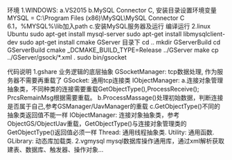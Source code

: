 环境
1.WINDOWS:
  a.VS2015
  b.MySQL Connector C, 安装目录设置环境变量MYSQL = C:\Program Files (x86)\MySQL\MySQL Connector C 6.1，%MYSQL%\lib加入path
  c.安装MySQL服务器及运行
  编译运行
2.linux Ubuntu
  sudo apt-get install mysql-server
  sudo apt-get install libmysqlclient-dev
  sudo apt-get install cmake
  GServer 目录下
  cd ..
  mkdir GServerBuild
  cd GServerBuild
  cmake _DCMAKE_BUILD_TYPE=Release ../GServer
  make 
  cp ../GServer/gsock/*.xml .
  sudo bin/gsocket
  
  代码说明
  1.gshare 业务逻辑的底层抽象
    GSocketManager: tcp数据处理, 作为服务器不需要再重载了
    GSocket: 通用tcp连接类
    IObjectManager: a.连接对象管理抽象类，不同种类的连接需要重载GetObjectType(),ProcessReceive(); PrcsRemainMsg根据需要重载。
        b.ProcessMassage()处理初始数据，判断连接是否属于自己,参考GSManager/UavManager的重载
        c.GetObjectType()不同的抽象类返回值不能一样
    IObjectManager: 连接对象抽象类，参考ObjectGS/ObjectUav重载，GetObjectType()与连接对象管理类的GetObjectType()返回值必须一样
    Thread: 通用线程抽象类.
    Utility: 通用函数.
    GLibrary: 动态库加载类.
  2.vgmysql mysql数据库操作通用库，通过xml解析获取建表、数据库、触发器、操作对象...
